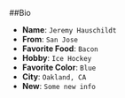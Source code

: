 ##Bio
- **Name**: `Jeremy Hauschildt`
- **From**: `San Jose`
- **Favorite Food**: `Bacon`
- **Hobby**: `Ice Hockey`
- **Favorite Color**: `Blue`
- **City**: `Oakland, CA`
- **New**: `Some new info`
